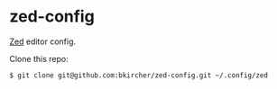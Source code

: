 # zed-config

[Zed](https://zed.dev/) editor config.

Clone this repo:

    $ git clone git@github.com:bkircher/zed-config.git ~/.config/zed
